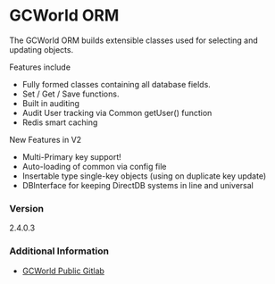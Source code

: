 # GCWorld ORM

The GCWorld ORM builds extensible classes used for selecting and updating objects.

Features include
  - Fully formed classes containing all database fields.
  - Set / Get / Save functions.
  - Built in auditing
  - Audit User tracking via Common getUser() function
  - Redis smart caching

New Features in V2
  - Multi-Primary key support!
  - Auto-loading of common via config file
  - Insertable type single-key objects (using on duplicate key update)
  - DBInterface for keeping DirectDB systems in line and universal

### Version
2.4.0.3

### Additional Information

* [GCWorld Public Gitlab](https://gitlab.konghack.com/groups/GCWorld)
